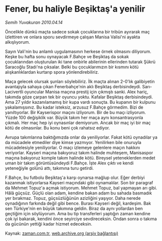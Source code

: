 # Fener, bu haliyle Beşiktaş'a yenilir

*Semih Yuvakuran 2010.04.14*

<tr><td class="metin" colspan="2" style="padding-top: 20px; padding-left: 5px; ">Öncelikle dünkü maçta sadece sokak çocuklarına bir tribün ayırarak maç izlettiren ve onlara sporu sevdirmeye çalışan Manisa Valisi'ni ayakta alkışlıyorum.</td></tr><tr><td class="metin" colspan="2" style="padding-top: 20px; padding-left: 5px; "><p>Sayın Vali'nin bu anlamlı uygulamasının herkese örnek olmasını diliyorum. Keşke bu hafta sonu oynayacak F.Bahçe ve Beşiktaş da sokak çocuklarından oluşturulan iki tane onbirle abilerinin ellerinden tutarak Şükrü Saracoğlu Stadı'na çıksalar. Belki bu çocuklarımızın bir kısmını kötü alışkanlıklardan kurtarıp spora yönlendirebiliriz.
<p> Maça gelecek olursak şunları söylebiliriz. İlk maçta alınan 2-0'lık galibiyetin avantajıyla sahaya çıkan Fenerbahçe'nin aklı Beşiktaş derbisindeydi. Sarı-Lacivertli oyuncular Manisa maçına prestij için çıkmıştı sanki. Alex hariç, takımda göze çarpan tek bir oyuncu yoktu. Kafalar Beşiktaş derbisindeydi. Ama 27 yıldır kazanılamamış bir kupa vardı sonuçta. Bu kupanın bir kulpunu yakalamışsınız. Bu kadar isteksiz, arzusuz F.Bahçe görmedim. Bizi de yanıltıyorlar. Bir Kayserispor maçını izliyorum. Bir de bu maçı izliyorum. Yüzde 100 değişiklik var. Büyük takım her maça aynı konsantrasyonla çıkmalı. Her maç hep iyi oynasınlar demiyorum. Ancak bir maç iyi bir maç kötü de olmasınlar. Bu konu beni çok rahatsız ediyor.
<p> Avrupa takımlarına baktığımızda onlar da yeniliyorlar. Fakat kötü oynadılar ya da mücadele etmediler diye kimse yazmıyor. Yenilirken bile onuruyla mücadelesiyle yeniliyorlar. O maçı izlemeye gelenlere maçın hakkını veriyorlar. Kayseri maçına bakıyoruz takım halinde muhteşem, Manisaspor maçına bakıyoruz komple takım halinde kötü. Bireysel yeteneklerden medet uman bir takım görüntüsündeydi F.Bahçe. İşte Alex çıktı ve kendi yeteneğiyle golünü attı, takımına turu getirdi.
<p> F.Bahçe, bu futbolu Beşiktaş'a karşı oynarsa mağlup olur. Eğer derbiyi kazanmak istiyorlarsa Kayseri maçındaki gibi oynamalılar. Son bir paragraf da Mehmet Topuz'a açmak istiyorum. Mehmet Topuz, bal yapmayan arı gibi. Hâlâ güçsüz. Güçlü olan adam, kendine bakan adam bu sahada basmadık yer bırakmaz. Topuz, güçsüzlüğünün azizliğini yaşıyor. Daha nerede oynadığının farkında değil gibi bence. Burası Kayseri değil, kardeşim. Bak sen Türkiye'nin en büyük takımına geldin. Biraz da aynı yollardan ben geçtiğim için söylüyorum. Ama bu tip transferleri yaptığın zaman kendine çok iyi bakarak, kendini önce seyirciye sevdireceksin. Ondan sonra o takıma da gücünün yettiği kadar hizmet edeceksin.<br/></p></p></p></p></td></tr>

Kaynak: [zaman.com.tr](http://zaman.com.tr/yazar.do?yazino=972923), [web.archive.org (arşiv bağlantısı)](http://web.archive.org/web/20100416010341/http://zaman.com.tr:80/yazar.do?yazino=972923)

